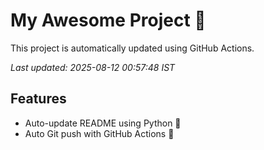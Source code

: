 # My Awesome Project 🚀

This project is automatically updated using GitHub Actions.

_Last updated: 2025-08-12 00:57:48 IST_

## Features
- Auto-update README using Python 🐍
- Auto Git push with GitHub Actions 🤖

